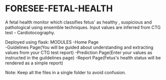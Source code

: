 # FORESEE-FETAL-HEALTH
A fetal health monitor which classifies fetus' as healthy , suspicious and pathological using ensemble techniques. Input values are inferred from CTG test - Cardiotocography. 

Deployed using flask:
MODULES
-Home Page<br />
-Guidelines Page(You will be guided about understanding and extracting values from your CTG test report)
-Prediction Page(Enter your values as instructed in the guildelines page)
-Report Page(Fetus's health status will be rendered as a simple report)

Note: Keep all the files in a single folder to avoid confusion.
